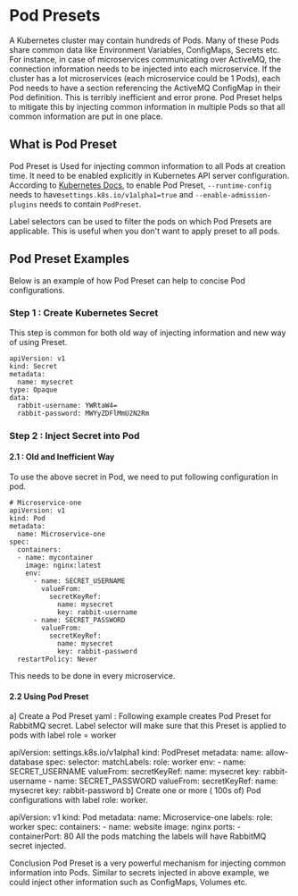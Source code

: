 # Pod Presets

A Kubernetes cluster may contain hundreds of Pods. Many of these Pods share common data like Environment Variables, ConfigMaps, Secrets etc. For instance, in case of microservices communicating over ActiveMQ, the connection information needs to be injected into each microservice. If the cluster has a lot microservices (each microservice could be 1 Pods), each Pod needs to have a section referencing the ActiveMQ ConfigMap in their Pod definition. This is terribly inefficient and error prone. Pod Preset helps to mitigate this by injecting common information in multiple Pods so that all common information are put in one place.


## What is Pod Preset

Pod Preset is Used for injecting common information to all Pods at creation time. It need to be enabled explicitly in Kubernetes API server configuration. According to [Kubernetes Docs](https://kubernetes.io/docs/concepts/workloads/pods/podpreset/#enable-pod-preset), to enable Pod Preset, `--runtime-config` needs to have`settings.k8s.io/v1alpha1=true` and `--enable-admission-plugins` needs to contain `PodPreset`.

Label selectors can be used to filter the pods on which Pod Presets are applicable. This is useful when you don't want to apply preset to all pods.

## Pod Preset Examples

Below is an example of how Pod Preset can help to concise Pod configurations.

### Step 1 : Create Kubernetes Secret
This step is common for both old way of injecting information and new way of using Preset.
```shell
apiVersion: v1
kind: Secret
metadata:
  name: mysecret
type: Opaque
data:
  rabbit-username: YWRtaW4=
  rabbit-password: MWYyZDFlMmU2N2Rm
```
### Step 2 : Inject Secret into Pod
#### 2.1 : Old and Inefficient Way
To use the above secret in Pod, we need to put following configuration in pod.
```shell
# Microservice-one
apiVersion: v1
kind: Pod
metadata:
  name: Microservice-one
spec:
  containers:
  - name: mycontainer
    image: nginx:latest
    env:
      - name: SECRET_USERNAME
        valueFrom:
          secretKeyRef:
            name: mysecret
            key: rabbit-username
      - name: SECRET_PASSWORD
        valueFrom:
          secretKeyRef:
            name: mysecret
            key: rabbit-password
  restartPolicy: Never
```
This needs to be done in every microservice.

#### 2.2 Using Pod Preset
a] Create a Pod Preset yaml : Following example creates Pod Preset for RabbitMQ secret. Label selector will make sure that this Preset is applied to pods with label role = worker

apiVersion: settings.k8s.io/v1alpha1
kind: PodPreset
metadata:
  name: allow-database
spec:
  selector:
    matchLabels:
      role: worker
  env:
     - name: SECRET_USERNAME
       valueFrom:
         secretKeyRef:
           name: mysecret
           key: rabbit-username
     - name: SECRET_PASSWORD
       valueFrom:
         secretKeyRef:
           name: mysecret
           key: rabbit-password
b] Create one or more ( 100s of) Pod configurations with label role: worker.

apiVersion: v1
kind: Pod
metadata:
  name: Microservice-one
  labels:
    role: worker
spec:
  containers:
    - name: website
      image: nginx
      ports:
        - containerPort: 80
All the pods matching the labels will have RabbitMQ secret injected.

Conclusion
Pod Preset is a very powerful mechanism for injecting common information into Pods. Similar to secrets injected in above example, we could inject other information such as ConfigMaps, Volumes etc.
